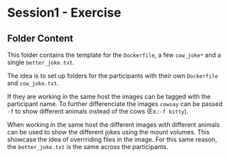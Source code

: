 # Session1 - Exercise
## Folder Content
This folder contains the template for the `Dockerfile`, a few `cow_joke*` and a single `better_joke.txt`.

The idea is to set up folders for the participants with their own `Dockerfile` and `cow_joke.txt`.

If they are working in the same host the images can be tagged with the participant name. To further differenciate the images `cowsay` can be passed `-f` to show different animals instead of the cows (Ex.:`-f kitty`).

When working in the same host the different images with different animals can be used to show the different jokes using the mount volumes. This showcase the idea of overrriding files in the image. For this same reason, the `better_joke.txt` is the same across the participants.
